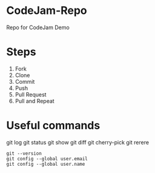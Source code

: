 # CodeJam-Repo
Repo for CodeJam Demo

# Steps
1) Fork
2) Clone
3) Commit
4) Push
5) Pull Request
6) Pull and Repeat

# Useful commands
git log
git status
git show
git diff
git cherry-pick
git rerere

```git
git --version
git config --global user.email
git config --global user.name